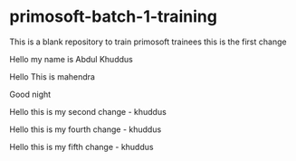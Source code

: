 # primosoft-batch-1-training
This is a blank repository to train primosoft trainees
 this is the first change 

 Hello my name is Abdul Khuddus

Hello This is mahendra

Good night

 Hello this is my second change - khuddus
 
 Hello this is my fourth change - khuddus
 
 Hello this is my fifth change - khuddus

